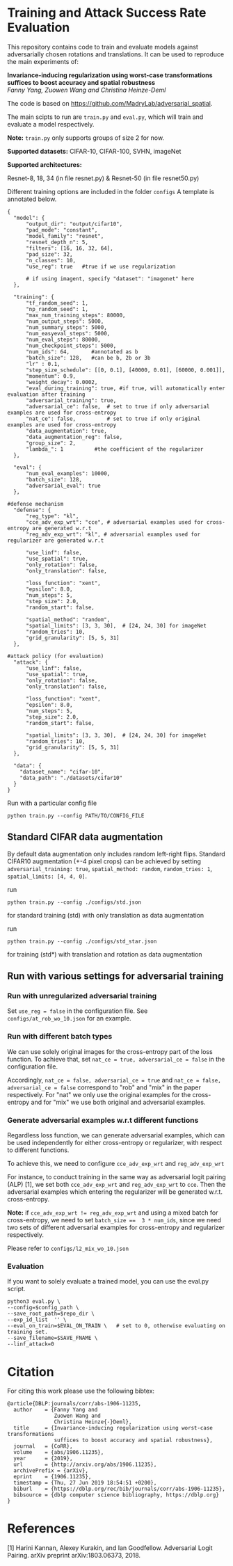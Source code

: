 # Training and Attack Success Rate Evaluation

This repository contains code to train and evaluate models against
adversarially chosen rotations and translations. It can be used to reproduce the
main experiments of:

**Invariance-inducing regularization using worst-case transformations suffices to boost accuracy and spatial robustness**<br>
*Fanny Yang, Zuowen Wang and Christina Heinze-Deml*<br>

The code is based on https://github.com/MadryLab/adversarial_spatial. 

The main scipts to run are `train.py` and `eval.py`, which will train and
evaluate a model respectively.

**Note:** `train.py` only supports groups of size 2 for now.

**Supported datasets:**
CIFAR-10, CIFAR-100, SVHN, imageNet

**Supported architectures:**

Resnet-8, 18, 34 (in file resnet.py) & Resnet-50 (in file resnet50.py)



Different training options are included in the folder `configs`
A template is annotated below. 

```
{
  "model": {
      "output_dir": "output/cifar10",
      "pad_mode": "constant",
      "model_family": "resnet",
      "resnet_depth_n": 5,
      "filters": [16, 16, 32, 64],
      "pad_size": 32,
      "n_classes": 10,
      "use_reg": true   #true if we use regularization

      # if using imagent, specify "dataset": "imagenet" here
  },

  "training": {
      "tf_random_seed": 1,
      "np_random_seed": 1,
      "max_num_training_steps": 80000,
      "num_output_steps": 5000,
      "num_summary_steps": 5000,
      "num_easyeval_steps": 5000,
      "num_eval_steps": 80000,
      "num_checkpoint_steps": 5000,
      "num_ids": 64,       #annotated as b
      "batch_size": 128,   #can be b, 2b or 3b
      "lr" : 0.1,
      "step_size_schedule": [[0, 0.1], [40000, 0.01], [60000, 0.001]],
      "momentum": 0.9,
      "weight_decay": 0.0002,
      "eval_during_training": true, #if true, will automatically enter evaluation after training
      "adversarial_training": true,
      "adversarial_ce": false,  # set to true if only adversarial examples are used for cross-entropy
      "nat_ce": false,          # set to true if only original examples are used for cross-entropy
      "data_augmentation": true,
      "data_augmentation_reg": false,
      "group_size": 2,
      "lambda_": 1          #the coefficient of the regularizer 
  }, 

  "eval": {
      "num_eval_examples": 10000,
      "batch_size": 128,
      "adversarial_eval": true
  },

#defense mechanism
  "defense": {
      "reg_type": "kl",
      "cce_adv_exp_wrt": "cce", # adversarial examples used for cross-entropy are generated w.r.t 
      "reg_adv_exp_wrt": "kl", # adversarial examples used for regularizer are generated w.r.t 

      "use_linf": false,
      "use_spatial": true,
      "only_rotation": false,
      "only_translation": false,

      "loss_function": "xent",
      "epsilon": 8.0,
      "num_steps": 5,
      "step_size": 2.0,
      "random_start": false,

      "spatial_method": "random",
      "spatial_limits": [3, 3, 30],  # [24, 24, 30] for imageNet
      "random_tries": 10,
      "grid_granularity": [5, 5, 31]
  },

#attack policy (for evaluation)
  "attack": {
      "use_linf": false,
      "use_spatial": true,
      "only_rotation": false,
      "only_translation": false,

      "loss_function": "xent",
      "epsilon": 8.0,
      "num_steps": 5,
      "step_size": 2.0,
      "random_start": false,

      "spatial_limits": [3, 3, 30],  # [24, 24, 30] for imageNet
      "random_tries": 10,
      "grid_granularity": [5, 5, 31]
  },

  "data": {
    "dataset_name": "cifar-10",
    "data_path": "./datasets/cifar10"
  }
}

```

Run with a particular config file
```
python train.py --config PATH/TO/CONFIG_FILE
```

## Standard CIFAR data augmentation
By default data augmentation only includes random left-right flips. Standard CIFAR10
augmentation (+-4 pixel crops) can be achieved by setting
`adversarial_training: true`, `spatial_method: random`, `random_tries: 1`,
`spatial_limits: [4, 4, 0]`.

run 
```
python train.py --config ./configs/std.json
```
for standard training (std) with only translation as data augmentation

run 
```
python train.py --config ./configs/std_star.json
```
for training (std*) with translation and rotation as data augmentation




## Run with various settings for adversarial training
### Run with unregularized adversarial training
Set ```use_reg = false``` in the configuration file. 
See  ```configs/at_rob_wo_10.json``` for an example.
 

### Run with different batch types 

We can use solely original images for the cross-entropy part of the loss function.
To achieve that, set ```nat_ce = true, adversarial_ce = false``` in the configuration file.

Accordingly, ```nat_ce = false, adversarial_ce = true``` and ```nat_ce = false, adversarial_ce = false``` correspond to "rob" and "mix" in the 
paper respectively. For "nat" we only use the original examples for the cross-entropy and for "mix" we use both original 
and adversarial examples. 


### Generate adversarial examples w.r.t different functions
Regardless loss function, we can generate adversarial examples, which can be used independently for either
cross-entropy or regularizer, with respect to different functions.

To achieve this, we need to configure ```cce_adv_exp_wrt``` and ```reg_adv_exp_wrt```

For instance, to conduct training in the same way as adversarial logit pairing (ALP) [1],
we set both  ```cce_adv_exp_wrt``` and ```reg_adv_exp_wrt``` to ```cce```. Then the adversarial 
examples which entering the regularizer will be generated w.r.t. cross-entropy.

**Note:** if ```cce_adv_exp_wrt != reg_adv_exp_wrt``` and using a mixed batch for cross-entropy, we need to set 
```batch_size ==  3 * num_ids```, since we need two sets of different adversarial examples for 
cross-entropy and regularizer respectively.

Please refer to ```configs/l2_mix_wo_10.json```

### Evaluation
If you want to solely evaluate a trained model, you can use the eval.py script.

```
python3 eval.py \
--config=$config_path \
--save_root_path=$repo_dir \
--exp_id_list  '' \
--eval_on_train=$EVAL_ON_TRAIN \   # set to 0, otherwise evaluating on training set.
--save_filename=$SAVE_FNAME \
--linf_attack=0
```


# Citation
For citing this work please use the following bibtex:
```
@article{DBLP:journals/corr/abs-1906-11235,
  author    = {Fanny Yang and
               Zuowen Wang and
               Christina Heinze{-}Deml},
  title     = {Invariance-inducing regularization using worst-case transformations
               suffices to boost accuracy and spatial robustness},
  journal   = {CoRR},
  volume    = {abs/1906.11235},
  year      = {2019},
  url       = {http://arxiv.org/abs/1906.11235},
  archivePrefix = {arXiv},
  eprint    = {1906.11235},
  timestamp = {Thu, 27 Jun 2019 18:54:51 +0200},
  biburl    = {https://dblp.org/rec/bib/journals/corr/abs-1906-11235},
  bibsource = {dblp computer science bibliography, https://dblp.org}
}
```
# References
[1] Harini Kannan, Alexey Kurakin, and Ian Goodfellow. Adversarial Logit Pairing. arXiv preprint
arXiv:1803.06373, 2018.


